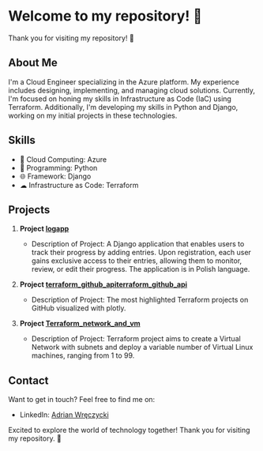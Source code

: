 
# Welcome to my repository! 👋

Thank you for visiting my repository! 🎉

## About Me

I'm a Cloud Engineer specializing in the Azure platform. My experience includes designing, implementing, and managing cloud solutions. Currently, I'm focused on honing my skills in Infrastructure as Code (IaC) using Terraform. Additionally, I'm developing my skills in Python and Django, working on my initial projects in these technologies.

## Skills

- 🚀 Cloud Computing: Azure
- 🐍 Programming: Python
- 🌐 Framework: Django
- ☁ Infrastructure as Code: Terraform

## Projects

1. **Project [logapp](https://github.com/ArdianW/logapp)**
   - Description of Project:
     A Django application that enables users to track their progress by adding entries. Upon registration, each user gains exclusive access to their entries, allowing them to monitor, review, or edit their progress. The application is in Polish language.

2. **Project [terraform_github_apiterraform_github_api](https://github.com/ArdianW/terraform_github_api)**
   - Description of Project:
     The most highlighted Terraform projects on GitHub visualized with plotly.

3. **Project [Terraform_network_and_vm](https://github.com/ArdianW/Terraform_network_and_vm/tree/main)**
   - Description of Project:
     Terraform project aims to create a Virtual Network with subnets and deploy a variable number of Virtual Linux machines, ranging from 1 to 99.

## Contact

Want to get in touch? Feel free to find me on:

- LinkedIn: [Adrian Wręczycki](https://www.linkedin.com/in/adrian-wr%C4%99czycki/)

Excited to explore the world of technology together! Thank you for visiting my repository. 🚀

